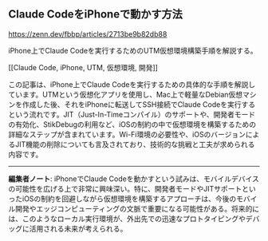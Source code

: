 ## Claude CodeをiPhoneで動かす方法

https://zenn.dev/fbbp/articles/2713be9b82db88

iPhone上でClaude Codeを実行するためのUTM仮想環境構築手順を解説する。

[[Claude Code, iPhone, UTM, 仮想環境, 開発]]

この記事は、iPhone上でClaude Codeを実行するための具体的な手順を解説しています。UTMという仮想化アプリを使用し、Mac上で軽量なDebian仮想マシンを作成した後、それをiPhoneに転送してSSH接続でClaude Codeを実行するという流れです。JIT（Just-In-Timeコンパイル）のサポートや、開発者モードの有効化、StikDebugの利用など、iOSの制約の中で仮想環境を構築するための詳細なステップが含まれています。Wi-Fi環境の必要性や、iOSのバージョンによるJIT機能の削除についても言及されており、技術的な挑戦と工夫が求められる内容です。

---

**編集者ノート**: iPhoneでClaude Codeを動かすという試みは、モバイルデバイスの可能性を広げる上で非常に興味深い。特に、開発者モードやJITサポートといったiOSの制約を回避しながら仮想環境を構築するアプローチは、今後のモバイル開発やエッジコンピューティングの文脈で重要になる可能性がある。将来的には、このようなローカル実行環境が、外出先での迅速なプロトタイピングやデバッグに活用される未来が考えられる。
